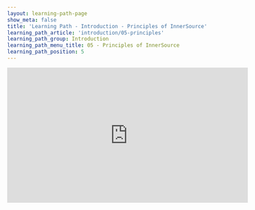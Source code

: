 ```yaml
---
layout: learning-path-page
show_meta: false
title: 'Learning Path - Introduction - Principles of InnerSource'
learning_path_article: 'introduction/05-principles'
learning_path_group: Introduction
learning_path_menu_title: 05 - Principles of InnerSource
learning_path_position: 5
---
```


<iframe width="560" height="315" src="https://www.youtube.com/embed/mgB6MoRlJPQ" frameborder="0" allow="accelerometer; autoplay; encrypted-media; gyroscope; picture-in-picture" allowfullscreen></iframe>